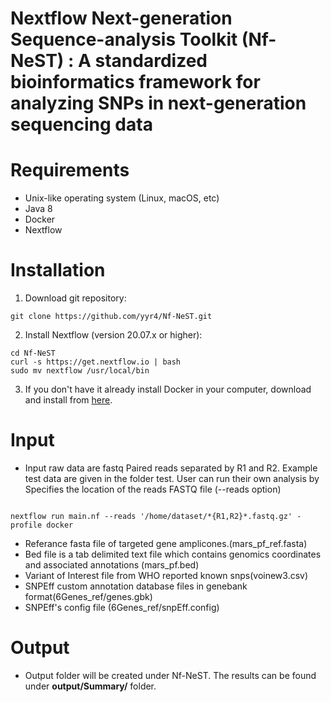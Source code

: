 # Nextflow Next-generation Sequence-analysis Toolkit (Nf-NeST) : A standardized bioinformatics framework for analyzing SNPs in next-generation sequencing data


# Requirements
- Unix-like operating system (Linux, macOS, etc)
- Java 8
- Docker
- Nextflow

# Installation

1. Download git repository:

```
git clone https://github.com/yyr4/Nf-NeST.git

```
2. Install Nextflow (version 20.07.x or higher):

```
cd Nf-NeST
curl -s https://get.nextflow.io | bash
sudo mv nextflow /usr/local/bin

```
3. If you don't have it already install Docker in your computer, download and install from [here](https://docs.docker.com/).  



# Input

- Input raw data are fastq Paired reads separated by R1 and R2. Example test data are given in the folder test. User can run their own analysis by Specifies the location of the  reads FASTQ file (--reads option)

```

nextflow run main.nf --reads '/home/dataset/*{R1,R2}*.fastq.gz' -profile docker

```
- Referance fasta file of targeted gene amplicones.(mars_pf_ref.fasta)
- Bed file is a tab delimited text file which contains genomics coordinates and associated annotations (mars_pf.bed)
- Variant of Interest file from WHO reported known snps(voinew3.csv)
- SNPEff custom annotation database files in genebank format(6Genes_ref/genes.gbk)
- SNPEff's config file (6Genes_ref/snpEff.config)


# Output

- Output folder will be created under Nf-NeST. The results can be found under **output/Summary/** folder.

